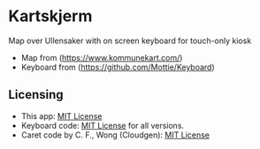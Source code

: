 # Kartskjerm
Map over Ullensaker with on screen keyboard for touch-only kiosk

* Map from (https://www.kommunekart.com/)
* Keyboard from (https://github.com/Mottie/Keyboard)

## Licensing
* This app: [MIT License](http://www.opensource.org/licenses/mit-license.php)
* Keyboard code: [MIT License](http://www.opensource.org/licenses/mit-license.php) for all versions.
* Caret code by C. F., Wong (Cloudgen): [MIT License](http://www.opensource.org/licenses/mit-license.php)
